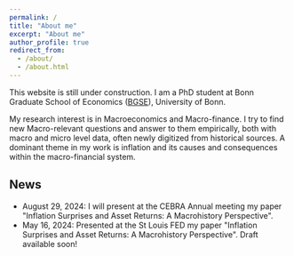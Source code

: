 ```yaml
---
permalink: /
title: "About me"
excerpt: "About me"
author_profile: true
redirect_from: 
  - /about/
  - /about.html
---
```


This website is still under construction. I am a PhD student at Bonn Graduate School of Economics ([BGSE](https://www.bgse.uni-bonn.de/en)), University of Bonn.

My research interest is in Macroeconomics and Macro-finance. I try to find new Macro-relevant questions and answer to them empirically, both with macro and micro level data, often newly digitized from historical sources. A dominant theme in my work is inflation and its causes and consequences within the macro-financial system. 


## News

- August 29, 2024: I will present at the CEBRA Annual meeting my paper "Inflation Surprises and Asset Returns: A Macrohistory Perspective".
- May 16, 2024: Presented at the St Louis FED my paper "Inflation Surprises and Asset Returns: A Macrohistory Perspective". Draft available soon!




